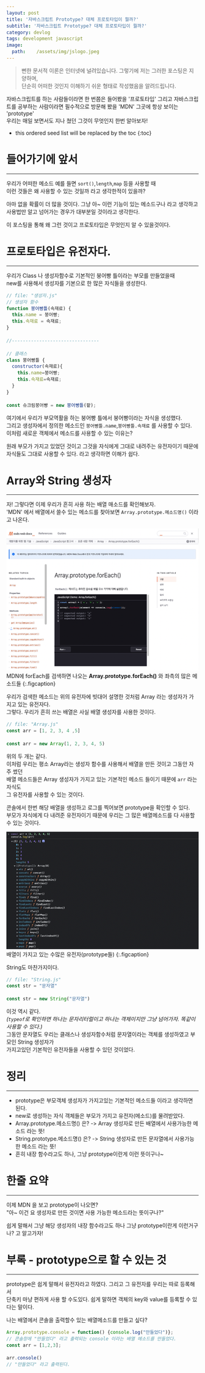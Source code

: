 ```yaml
---
layout: post
title: '자바스크립트 Prototype? 대체 프로토타입이 뭘까?'
subtitle: '자바스크립트 Prototype? 대체 프로토타입이 뭘까?'
category: devlog
tags: development javascript
image:
  path:    /assets/img/jslogo.jpeg
---
```

>뻔한 문서적 이론은 인터넷에 널려있습니다. 그렇기에 저는 그러한 포스팅은 지양하며,  
>단순히 어떠한 것인지 이해하기 쉬운 형태로 작성했음을 알려드립니다.  

자바스크립트를 하는 사람들이라면 한 번쯤은 들어봤을 '프로토타입' 그리고 자바스크립트를
공부하는 사람이라면 필수적으로 방문해 봤을 'MDN' 그곳에 항상 보이는 'prototype'  
우리는 매일 보면서도 지나 쳤던 그것이 무엇인지 한번 알아보자!  

<!--more-->

* this ordered seed list will be replaced by the toc
{:toc}  

# 들어가기에 앞서  
---  
우리가 어떠한 메소드 예를 들면 `sort()`,`length`,`map` 등을 사용할 때  
이런 것들은 왜 사용할 수 있는 것일까 라고 생각한적이 있을까?  

아마 없을 확률이 더 많을 것이다. 그냥 아~ 이런 기능이 있는 메소드구나 라고 생각하고  
사용법만 알고 넘어가는 경우가 대부분일 것이라고 생각한다.  

이 포스팅을 통해 왜 그런 것이고 프로토타입은 무엇인지 알 수 있을것이다.  

# 프로토타입은 유전자다.  
---  
우리가 Class 나 생성자함수로 기본적인 붕어빵 틀이라는 부모를 만들었을때  
new를 사용해서 생성자를 기본으로 한 많은 자식들을 생성한다.  

```js  
// file: "생성자.js"  
// 생성자 함수
function 붕어빵틀(속재료) {
  this.name = 붕어빵;
  this.속재료 = 속재료;
}

//--------------------------------

// 클래스
class 붕어빵틀 {
  constructor(속재료){
    this.name=붕어빵;
    this.속재료=속재료;
  }
}

const 슈크림붕어빵 = new 붕어빵틀(팥);
```

여기에서 우리가 부모역활을 하는 붕어빵 틀에서 붕어빵이라는 자식을 생성했다.  
그리고 생성자에서 정의한 메소드인 `붕어빵틀.name`,`붕어빵틀.속재료` 를 사용할 수 있다.  
이처럼 새로운 객체에서 메소드를 사용할 수 있는 이유는?  

원래 부모가 가지고 있었던 것이고 그것을 자식에게 그대로 내려주는 유전자이기 때문에  
자식들도 그대로 사용할 수 있다. 라고 생각하면 이해가 쉽다.  

# Array와 String 생성자  
---  
자! 그렇다면 이제 우리가 흔히 사용 하는 배열 매소드를 확인해보자.  
'MDN' 에서 배열에서 쓸수 있는 메소드를 찾아보면 `Array.prototype.메소드명()` 이라고 나온다.  

![mdn](/assets/img/develop/2022-03-06-devlop/2022-03-06-prototype.png)  
MDN에 forEach를 검색하면 나오는 __Array.prototype.forEach()__  와 좌측의 많은 메소드들
{:.figcaption}  

우리가 검색한 메소드는 위의 유전자에 빗대어 설명한 것처럼 Array 라는 생성자가 가지고 있는 유전자다.  
그렇다. 우리가 흔히 쓰는 배열은 사실 배열 생성자를 사용한 것이다.  

```js  
// file: "Array.js"
const arr = [1, 2, 3, 4 ,5]

const arr = new Array(1, 2, 3, 4, 5)
```  

위의 두 개는 같다.  
이처럼 우리는 평소 Array라는 생성자 함수를 사용해서 배열을 만든 것이고 그동안 자주 썼던  
배열 메소드들은 Array 생성자가 가지고 있는 기본적인 메소드 들이기 때문에 `arr` 라는 자식도  
그 유전자를 사용할 수 있는 것이다.  

콘솔에서 한번 해당 배열을 생성하고 로그를 찍어보면 prototype을 확인할 수 있다.  
부모가 자식에게 다 내려준 유전자이기 때문에 우리는 그 많은 배열메소드를 다 사용할 수 있는 것이다.  

![console](/assets/img/develop/2022-03-06-devlop/2022-03-06-prototype2.png)  
배열이 가지고 있는 수많은 유전자(prototype들)
{:.figcaption}  

String도 마찬가지이다.  

```js  
// file: "String.js"
const str = "문자열"

const str = new String("문자열")
```  

이것 역시 같다.  
_(`typeof`로 확인하면 하나는 문자리터럴이고 하나는 객체이지만 그냥 넘어가자. 똑같이 사용할 수 있다.)_  
그동안 문자열도 우리는 클래스나 생성자함수처럼 문자열이라는 객체를 생성하였고 부모인 String 생성자가  
가지고있던 기본적인 유전자들을 사용할 수 있던 것이었다.  

# 정리  
---  
* prototype은 부모객체 생성자가 가지고있는 기본적인 메소드들 이라고 생각하면 된다.
* new로 생성하는 자식 객체들은 부모가 가지고 유전자(메소드)를 물려받았다.
* Array.prototype.메소드명() 은? -> Array 생성자로 만든 배열에서 사용가능한 메소드 라는 뜻!
* String.prototype.메소드명() 은? -> String 생성자로 만든 문자열에서 사용가능한 메소드 라는 뜻!
* 흔히 내장 함수라고도 하나, 그냥 prototype이란게 이런 뜻이구나~

# 한줄 요약  
---  

이제 MDN 을 보고 prototype이 나오면?  
"아~ 이건 요 생성자로 만든 것이면 사용 가능한 메소드라는 뜻이구나?"  

쉽게 말해서 그냥 해당 생성자의 내장 함수라고도 하나 그냥 prototype이란게 이런거구나? 고 알고가자!  

# 부록 - prototype으로 할 수 있는 것  
---  
prototype은 쉽게 말해서 유전자라고 하였다. 그리고 그 유전자를 우리는 따로 등록해서  
단축키 마냥 편하게 사용 할 수도있다. 쉽게 말하면 객체의 key와 value를 등록할 수 있다는 말이다.  

나는 배열에서 콘솔을 출력할수 있는 배열메소드를 만들고 싶다?
```js
Array.prototype.console = function() {console.log("만들었다")};
// 콘솔창에 "만들었다" 라고 출력되는 console 이라는 배열 메소드를 만들었다.
const arr = [1,2,3];

arr.console()
// "만들었다" 라고 출력된다.
```
